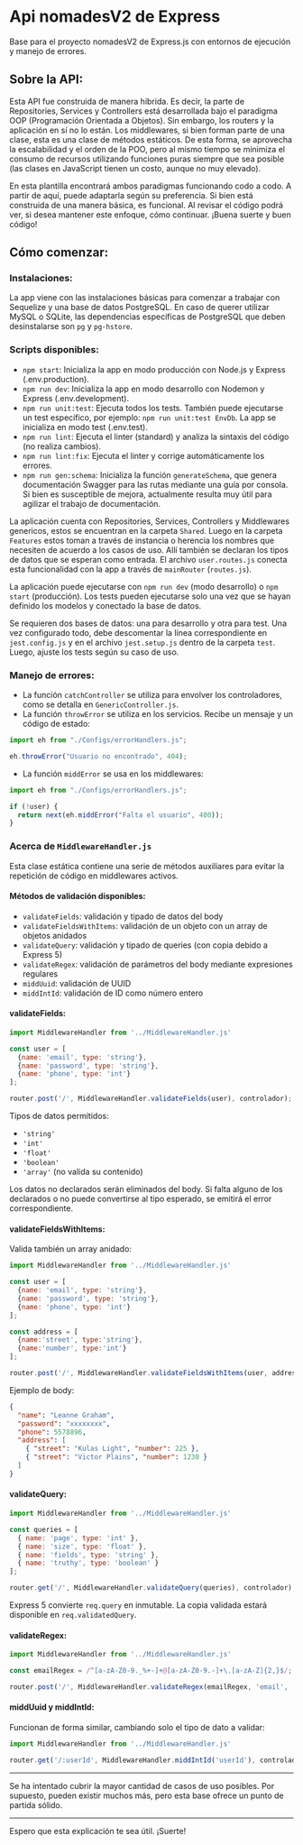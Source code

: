 # Api nomadesV2 de Express

Base para el proyecto nomadesV2 de Express.js con entornos de ejecución y manejo de errores.

## Sobre la API:

Esta API fue construida de manera híbrida. Es decir, la parte de Repositories, Services y Controllers está desarrollada bajo el paradigma OOP (Programación Orientada a Objetos). Sin embargo, los routers y la aplicación en sí no lo están. Los middlewares, si bien forman parte de una clase, esta es una clase de métodos estáticos. De esta forma, se aprovecha la escalabilidad y el orden de la POO, pero al mismo tiempo se minimiza el consumo de recursos utilizando funciones puras siempre que sea posible (las clases en JavaScript tienen un costo, aunque no muy elevado).

En esta plantilla encontrará ambos paradigmas funcionando codo a codo. A partir de aquí, puede adaptarla según su preferencia. Si bien está construida de una manera básica, es funcional. Al revisar el código podrá ver, si desea mantener este enfoque, cómo continuar. ¡Buena suerte y buen código!

## Cómo comenzar:

### Instalaciones:

La app viene con las instalaciones básicas para comenzar a trabajar con Sequelize y una base de datos PostgreSQL. En caso de querer utilizar MySQL o SQLite, las dependencias específicas de PostgreSQL que deben desinstalarse son `pg` y `pg-hstore`.

### Scripts disponibles:

- `npm start`: Inicializa la app en modo producción con Node.js y Express (.env.production).
- `npm run dev`: Inicializa la app en modo desarrollo con Nodemon y Express (.env.development).
- `npm run unit:test`: Ejecuta todos los tests. También puede ejecutarse un test específico, por ejemplo: `npm run unit:test EnvDb`. La app se inicializa en modo test (.env.test).
- `npm run lint`: Ejecuta el linter (standard) y analiza la sintaxis del código (no realiza cambios).
- `npm run lint:fix`: Ejecuta el linter y corrige automáticamente los errores.
- `npm run gen:schema`: Inicializa la función `generateSchema`, que genera documentación Swagger para las rutas mediante una guía por consola. Si bien es susceptible de mejora, actualmente resulta muy útil para agilizar el trabajo de documentación.

La aplicación cuenta con Repositories, Services, Controllers y Middlewares genericos, estos se encuentran en la carpeta `Shared`. Luego en la carpeta `Features` estos toman a través de instancia o herencia los nombres que necesiten de acuerdo a los casos de uso. Allí también se declaran los tipos de datos que se esperan como entrada. El archivo `user.routes.js` conecta esta funcionalidad con la app a través de `mainRouter` (`routes.js`).

La aplicación puede ejecutarse con `npm run dev` (modo desarrollo) o `npm start` (producción). Los tests pueden ejecutarse solo una vez que se hayan definido los modelos y conectado la base de datos.

Se requieren dos bases de datos: una para desarrollo y otra para test. Una vez configurado todo, debe descomentar la línea correspondiente en `jest.config.js` y en el archivo `jest.setup.js` dentro de la carpeta `test`. Luego, ajuste los tests según su caso de uso.

### Manejo de errores:

- La función `catchController` se utiliza para envolver los controladores, como se detalla en `GenericController.js`.
- La función `throwError` se utiliza en los servicios. Recibe un mensaje y un código de estado:

```javascript
import eh from "./Configs/errorHandlers.js";

eh.throwError("Usuario no encontrado", 404);
```

- La función `middError` se usa en los middlewares:

```javascript
import eh from "./Configs/errorHandlers.js";

if (!user) {
  return next(eh.middError("Falta el usuario", 400));
}
```

### Acerca de `MiddlewareHandler.js`

Esta clase estática contiene una serie de métodos auxiliares para evitar la repetición de código en middlewares activos.

#### Métodos de validación disponibles:

- `validateFields`: validación y tipado de datos del body
- `validateFieldsWithItems`: validación de un objeto con un array de objetos anidados
- `validateQuery`: validación y tipado de queries (con copia debido a Express 5)
- `validateRegex`: validación de parámetros del body mediante expresiones regulares
- `middUuid`: validación de UUID
- `middIntId`: validación de ID como número entero

#### validateFields:

```javascript
import MiddlewareHandler from '../MiddlewareHandler.js'

const user = [
  {name: 'email', type: 'string'},
  {name: 'password', type: 'string'},
  {name: 'phone', type: 'int'}
];

router.post('/', MiddlewareHandler.validateFields(user), controlador);
```

Tipos de datos permitidos:
- `'string'`
- `'int'`
- `'float'`
- `'boolean'`
- `'array'` (no valida su contenido)

Los datos no declarados serán eliminados del body. Si falta alguno de los declarados o no puede convertirse al tipo esperado, se emitirá el error correspondiente.

#### validateFieldsWithItems:

Valida también un array anidado:

```javascript
import MiddlewareHandler from '../MiddlewareHandler.js'

const user = [
  {name: 'email', type: 'string'},
  {name: 'password', type: 'string'},
  {name: 'phone', type: 'int'}
];

const address = [
  {name:'street', type:'string'},
  {name:'number', type:'int'}
];

router.post('/', MiddlewareHandler.validateFieldsWithItems(user, address, 'address'), controlador);
```

Ejemplo de body:

```json
{
  "name": "Leanne Graham",
  "password": "xxxxxxxx",
  "phone": 5578896,
  "address": [
    { "street": "Kulas Light", "number": 225 },
    { "street": "Victor Plains", "number": 1230 }
  ]
}
```

#### validateQuery:

```javascript
import MiddlewareHandler from '../MiddlewareHandler.js'

const queries = [
  { name: 'page', type: 'int' },
  { name: 'size', type: 'float' },
  { name: 'fields', type: 'string' },
  { name: 'truthy', type: 'boolean' }
];

router.get('/', MiddlewareHandler.validateQuery(queries), controlador);
```

Express 5 convierte `req.query` en inmutable. La copia validada estará disponible en `req.validatedQuery`.

#### validateRegex:

```javascript
import MiddlewareHandler from '../MiddlewareHandler.js'

const emailRegex = /^[a-zA-Z0-9._%+-]+@[a-zA-Z0-9.-]+\.[a-zA-Z]{2,}$/;

router.post('/', MiddlewareHandler.validateRegex(emailRegex, 'email', 'Introduzca un mail válido'), controlador);
```

#### middUuid y middIntId:

Funcionan de forma similar, cambiando solo el tipo de dato a validar:

```javascript
import MiddlewareHandler from '../MiddlewareHandler.js'

router.get('/:userId', MiddlewareHandler.middIntId('userId'), controlador);
```

---

Se ha intentado cubrir la mayor cantidad de casos de uso posibles. Por supuesto, pueden existir muchos más, pero esta base ofrece un punto de partida sólido.

---

Espero que esta explicación te sea útil. ¡Suerte!
